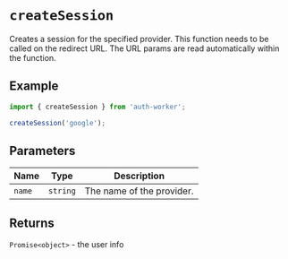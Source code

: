 # `createSession`

Creates a session for the specified provider. This function needs to be called on the redirect URL. The URL params are read automatically within the function.

## Example

```ts
import { createSession } from 'auth-worker';

createSession('google');
```

## Parameters

| Name   | Type     | Description               |
| ------ | -------- | ------------------------- |
| `name` | `string` | The name of the provider. |

## Returns

`Promise<object>` - the user info
